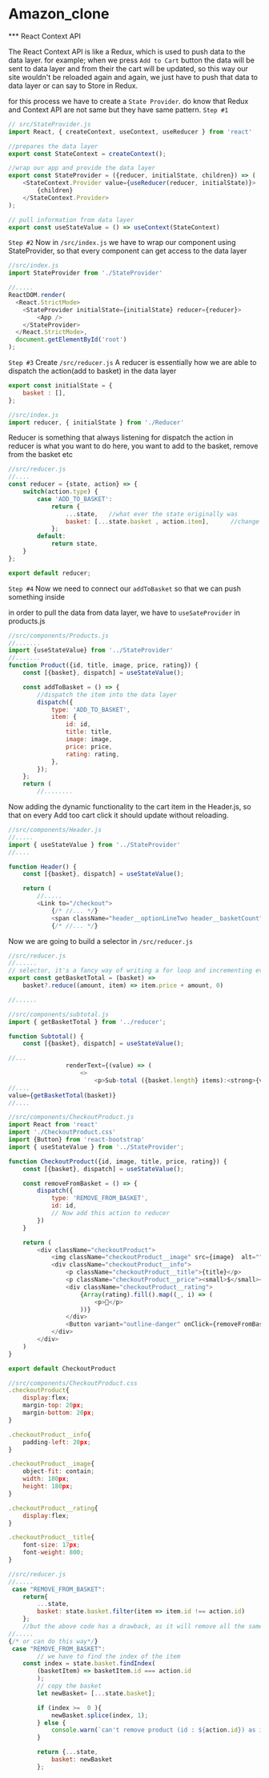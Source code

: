 # Amazon_clone
*** React Context API

The React Context API is like a Redux, which is used to push data to the data layer.
for example; when we press `Add to Cart` button the data will be sent to data layer and from their the cart will be updated, so this way our site wouldn't be reloaded again and again, we just have to push that data to data layer or can say to Store in Redux.

for this process we have to create a `State Provider`.
do know that Redux and Context API are not same but they have same pattern.
`Step #1`
```js
// src/StateProvider.js
import React, { createContext, useContext, useReducer } from 'react'

//prepares the data layer
export const StateContext = createContext();

//wrap our app and provide the data layer
export const StateProvider = ({reducer, initialState, children}) => (
    <StateContext.Provider value={useReducer(reducer, initialState)}>
        {children}
    </StateContext.Provider>
);

// pull information from data layer
export const useStateValue = () => useContext(StateContext)
```

`Step #2`
Now in `/src/index.js` we have to wrap our component using StateProvider, so that every component can get access to the data layer

```js
//src/index.js
import StateProvider from './StateProvider'

//.....
ReactDOM.render(
  <React.StrictMode>
    <StateProvider initialState={initialState} reducer={reducer}>
        <App />
    </StateProvider>
  </React.StrictMode>,
  document.getElementById('root')
);
```

`Step #3`
Create `/src/reducer.js`
A reducer is essentially how we are able to dispatch the action(add to basket) in the data layer
```js
export const initialState = {
    basket : [],
};
```

```js
//src/index.js
import reducer, { initialState } from './Reducer'
```
Reducer is something that always listening for dispatch
the action in reducer is what you want to do here, you want to add to the basket, remove from the basket etc
```js
//src/reducer.js
//....
const reducer = {state, action} => {
    switch(action.type) {
        case 'ADD_TO_BASKET':
            return {
                ...state,   //what ever the state originally was
                basket: [...state.basket , action.item],      //change the basket
            };
        default:
            return state,
    }
};

export default reducer;
```

`Step #4`
Now we need to connect our `addToBasket` so that we can push something inside

in order to pull the data from data layer, we have to `useSateProvider` in products.js

```js
//src/components/Products.js
//.......
import {useStateValue} from '../StateProvider'
//.......
function Product({id, title, image, price, rating}) {
    const [{basket}, dispatch] = useStateValue();

    const addToBasket = () => {
        //dispatch the item into the data layer
        dispatch({
            type: 'ADD_TO_BASKET',
            item: {
                id: id,
                title: title,
                image: image,
                price: price,
                rating: rating,
            },
        });
    };
    return (
        //........
```

Now adding the dynamic functionality to the cart item in the Header.js, so that on every Add too cart click it should update without reloading.

```js
//src/components/Header.js
//.....
import { useStateValue } from '../StateProvider'
//....

function Header() {
    const [{basket}, dispatch] = useStateValue();

    return (
        //.....
        <Link to="/checkout">
            {/* //... */}
            <span className="header__optionLineTwo header__basketCount">{basket.length}</span>
            {/* //... */}
```

Now we are going to build a selector in `/src/reducer.js`
```js
//src/reducer.js
//......
// selector, it's a fancy way of writing a for loop and incrementing everything and returning
export const getBasketTotal = (basket) => 
    basket?.reduce((amount, item) => item.price + amount, 0)

//......
```
```js
//src/components/subtotal.js
import { getBasketTotal } from '../reducer';

function Subtotal() {
    const [{basket}, dispatch] = useStateValue();

//...
                renderText={(value) => (
                    <>
                        <p>Sub-total ({basket.length} items):<strong>{value}</strong></p>
//....
value={getBasketTotal(basket)}
//....

```
```js
//src/components/CheckoutProduct.js
import React from 'react'
import './CheckoutProduct.css'
import {Button} from 'react-bootstrap'
import { useStateValue } from '../StateProvider';

function CheckoutProduct({id, image, title, price, rating}) {
    const [{basket}, dispatch] = useStateValue();

    const removeFromBasket = () => {
        dispatch({
            type: 'REMOVE_FROM_BASKET',
            id: id,
            // Now add this action to reducer
        })
    }

    return (
        <div className="checkoutProduct">
            <img className="checkoutProduct__image" src={image}  alt=""/>
            <div className="checkoutProduct__info">
                <p className="checkoutProduct__title">{title}</p>
                <p className="checkoutProduct__price"><small>$</small><strong>{price}</strong></p>
                <div className="checkoutProduct__rating">
                    {Array(rating).fill().map((_, i) => (
                        <p>🌟</p>
                    ))}
                </div>
                <Button variant="outline-danger" onClick={removeFromBasket}>Remove from Basket</Button>
            </div>
        </div>
    )
}

export default CheckoutProduct
```
```js
//src/components/CheckoutProduct.css
.checkoutProduct{
    display:flex;
    margin-top: 20px;
    margin-bottom: 20px;
}

.checkoutProduct__info{
    padding-left: 20px;
}

.checkoutProduct__image{
    object-fit: contain;
    width: 180px;
    height: 180px;
}

.checkoutProduct__rating{
    display:flex;
}

.checkoutProduct__title{
    font-size: 17px;
    font-weight: 800;
}
```

```js
//src/reducer.js
//.....
 case "REMOVE_FROM_BASKET":
    return{
        ...state,
        basket: state.basket.filter(item => item.id !== action.id)
    };
    //but the above code has a drawback, as it will remove all the same type of items on removeFromBasket button click,bcz every item of same id will be deleted. so for that we are going to do it like below code
//.....
{/* or can do this way*/}
 case "REMOVE_FROM_BASKET":
        // we have to find the index of the item
    const index = state.basket.findIndex(
        (basketItem) => basketItem.id === action.id
        );
        // copy the basket
        let newBasket= [...state.basket];

        if (index >=  0 ){
            newBasket.splice(index, 1);
        } else {
            console.warn(`can't remove product (id : ${action.id}) as it's not in the basket`)
        }

        return {...state,
            basket: newBasket
        };
```


